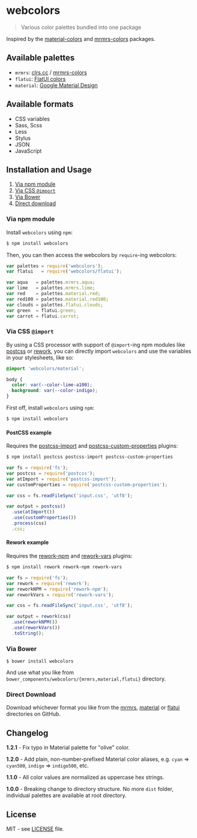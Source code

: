 # webcolors

> Various color palettes bundled into one package

Inspired by the [material-colors](https://github.com/shuhei/material-colors)
and [mrmrs-colors](https://github.com/mrmrs/colors) packages.

## Available palettes

- `mrmrs`: [clrs.cc](http://clrs.cc/) / [mrmrs-colors](https://github.com/mrmrs/colors)
- `flatui`: [FlatUI colors](http://flatuicolors.co/)
- `material`: [Google Material Design](http://www.google.com/design/spec/style/color.html)

## Available formats

- CSS variables
- Sass, Scss
- Less
- Stylus
- JSON
- JavaScript

## Installation and Usage

1. [Via npm module](#via-npm-module)
2. [Via CSS `@import`](#via-css-import)
3. [Via Bower](#via-bower)
4. [Direct download](#direct-download)

### Via npm module

Install `webcolors` using `npm`:

```sh
$ npm install webcolors
```

Then, you can then access the webcolors by `require`-ing webcolors:

```javascript
var palettes = require('webcolors');
var flatui   = require('webcolors/flatui');

var aqua   = palettes.mrmrs.aqua;
var lime   = palettes.mrmrs.lime;
var red    = palettes.material.red;
var red100 = palettes.material.red100;
var clouds = palettes.flatui.clouds;
var green  = flatui.green;
var carrot = flatui.carrot;
```

### Via CSS `@import`

By using a CSS processor with support of `@import`-ing npm modules like
[postcss](https://github.com/postcss/postcss) or
[rework](https://github.com/reworkcss/rework), you can directly import
`webcolors` and use the variables in your stylesheets, like so:

```css
@import 'webcolors/material';

body {
  color: var(--color-lime-a100);
  background: var(--color-indigo);
}
```

First off, install `webcolors` using `npm`:

```sh
$ npm install webcolors
```

#### PostCSS example

Requires the [postcss-import](https://www.npmjs.com/package/postcss-import)
and [postcss-custom-properties](https://www.npmjs.com/package/postcss-custom-properties)
plugins:

```sh
$ npm install postcss postcss-import postcss-custom-properties
```

```javascript
var fs = require('fs');
var postcss = require('postcss');
var atImport = require('postcss-import');
var customProperties = require('postcss-custom-properties');

var css = fs.readFileSync('input.css', 'utf8');

var output = postcss()
  .use(atImport())
  .use(customProperties())
  .process(css)
  .css;
```

#### Rework example

Requires the [rework-npm](https://www.npmjs.com/package/rework-npm) and
[rework-vars](https://www.npmjs.com/package/rework-vars) plugins:

```sh
$ npm install rework rework-npm rework-vars
```

```javascript
var fs = require('fs');
var rework = require('rework');
var reworkNPM = require('rework-npm');
var reworkVars = require('rework-vars');

var css = fs.readFileSync('input.css', 'utf8');

var output = rework(css)
  .use(reworkNPM())
  .use(reworkVars())
  .toString();
```

### Via Bower

```
$ bower install webcolors
```

And use what you like from `bower_components/webcolors/{mrmrs,material,flatui}`
directory.

### Direct Download

Download whichever format you like from the [mrmrs](./mrmrs),
[material](./material) or [flatui](./flatui) directories on GitHub.

## Changelog

**1.2.1** - Fix typo in Material palette for "olive" color.

**1.2.0** - Add plain, non-number-prefixed Material color aliases, e.g.
`cyan` => `cyan500`, `indigo` => `indigo500`, etc.

**1.1.0** - All color values are normalized as uppercase hex strings.

**1.0.0** - Breaking change to directory structure. No more `dist` folder,
individual palettes are available at root directory.

## License

MIT - see [LICENSE](LICENSE) file.
